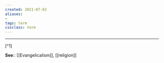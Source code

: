 ```yaml
---
created: 2021-07-03
aliases:
- 
tags: term
cssclass: term
---
```


---
 [^1]

**See**:: [[Evangelicalism]], [[religion]]